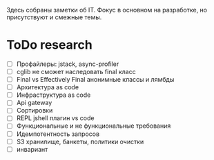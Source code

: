 Здесь собраны заметки об IT. Фокус в основном на разработке, но присутствуют и смежные темы.

# ToDo research

- [ ] Профайлеры: jstack, async-profiler
- [ ] cglib не сможет наследовать final класс
- [ ] Final vs Effectively Final анонимные классы и лямбды
- [ ] Архитектура as code
- [ ] Инфраструктура as code
- [ ] Api gateway
- [ ] Сортировки
- [ ] REPL jshell плагин vs code
- [ ] Функциональные и не функциональные требования
- [ ] Идемпотентность запросов
- [ ] S3 хранилище, банкеты, политики очистки
- [ ] инвариант